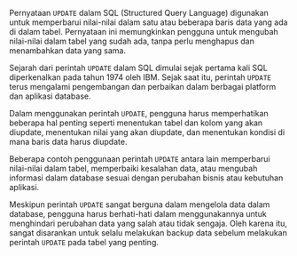 Pernyataan `UPDATE` dalam SQL (Structured Query Language) digunakan untuk memperbarui nilai-nilai dalam satu atau beberapa baris data yang ada di dalam tabel. Pernyataan ini memungkinkan pengguna untuk mengubah nilai-nilai dalam tabel yang sudah ada, tanpa perlu menghapus dan menambahkan data yang sama.

Sejarah dari perintah `UPDATE` dalam SQL dimulai sejak pertama kali SQL diperkenalkan pada tahun 1974 oleh IBM. Sejak saat itu, perintah `UPDATE` terus mengalami pengembangan dan perbaikan dalam berbagai platform dan aplikasi database.

Dalam menggunakan perintah `UPDATE`, pengguna harus memperhatikan beberapa hal penting seperti menentukan tabel dan kolom yang akan diupdate, menentukan nilai yang akan diupdate, dan menentukan kondisi di mana baris data harus diupdate.

Beberapa contoh penggunaan perintah `UPDATE` antara lain memperbarui nilai-nilai dalam tabel, memperbaiki kesalahan data, atau mengubah informasi dalam database sesuai dengan perubahan bisnis atau kebutuhan aplikasi.

Meskipun perintah `UPDATE` sangat berguna dalam mengelola data dalam database, pengguna harus berhati-hati dalam menggunakannya untuk menghindari perubahan data yang salah atau tidak sengaja. Oleh karena itu, sangat disarankan untuk selalu melakukan backup data sebelum melakukan perintah `UPDATE` pada tabel yang penting.